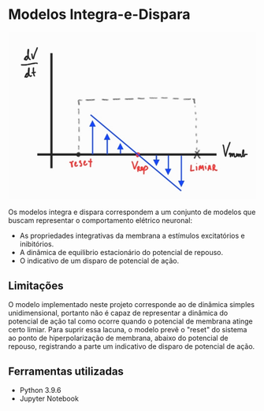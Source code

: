 # Modelos Integra-e-Dispara

![grafico exemplo da dinamica do modelo](/exemplo-dinamica-modelo.jpg)

Os modelos integra e dispara correspondem a um conjunto de modelos que buscam representar o comportamento elétrico neuronal:

- As propriedades integrativas da membrana a estímulos excitatórios e inibitórios.
- A dinâmica de equilibrio estacionário do potencial de repouso. 
- O indicativo de um disparo de potencial de ação.

## Limitações
O modelo implementado neste projeto corresponde ao de dinâmica simples unidimensional, portanto não é capaz de representar a dinâmica do potencial de ação tal como ocorre quando o potencial de membrana atinge certo limiar. Para suprir essa lacuna, o modelo prevê o "reset" do sistema ao ponto de hiperpolarização de membrana, abaixo do potencial de repouso, registrando a parte um indicativo de disparo de potencial de ação. 

## Ferramentas utilizadas

- Python 3.9.6
- Jupyter Notebook
